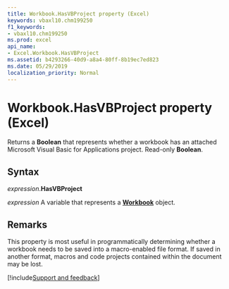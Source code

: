 ```yaml
---
title: Workbook.HasVBProject property (Excel)
keywords: vbaxl10.chm199250
f1_keywords:
- vbaxl10.chm199250
ms.prod: excel
api_name:
- Excel.Workbook.HasVBProject
ms.assetid: b4293266-40d9-a8a4-80ff-8b19ec7ed823
ms.date: 05/29/2019
localization_priority: Normal
---
```



# Workbook.HasVBProject property (Excel)

Returns a **Boolean** that represents whether a workbook has an attached Microsoft Visual Basic for Applications project. Read-only **Boolean**.


## Syntax

_expression_.**HasVBProject**

_expression_ A variable that represents a **[Workbook](Excel.Workbook.md)** object.


## Remarks

This property is most useful in programmatically determining whether a workbook needs to be saved into a macro-enabled file format. If saved in another format, macros and code projects contained within the document may be lost.




[!include[Support and feedback](~/includes/feedback-boilerplate.md)]